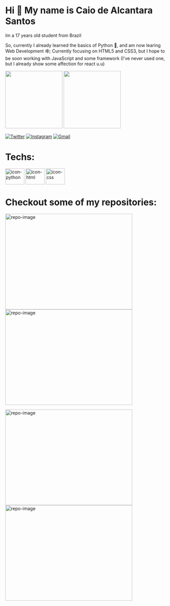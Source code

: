 # Hi 👋 My name is Caio de Alcantara Santos

Im a 17 years old student from Brazil

So, currently I already learned the basics of Python 🐍, and am now learing Web Development 🕸️;
Currently focusing on HTML5 and CSS3, but I hope to be soon working with JavaScript and some framework (I've never used one, but I already show some affection for react u.u)

<div>
  <img height="180em" src="https://github-readme-stats.vercel.app/api?username=caio-alcantara&show_icons=true&theme=tokyonight"/>
  <img height="180em" src="https://github-readme-stats.vercel.app/api/top-langs/?username=caio-alcantara&layout=compact&theme=tokyonight"/>
</div>
  
[![Twitter](https://img.shields.io/badge/Twitter-1DA1F2?style=for-the-badge&logo=twitter&logoColor=white)](https://twitter.com/caiiuu3)
[![Instagram](https://img.shields.io/badge/Instagram-E4405F?style=for-the-badge&logo=instagram&logoColor=white)](https://www.instagram.com/caiiu_3/)
[![Gmail](https://img.shields.io/badge/Gmail-D14836?style=for-the-badge&logo=gmail&logoColor=white)](mailto:caioalcantarasantos3@gmail.com)


# Techs: 
<div>
  <img align="center" alt="icon-python" height="50" width="60" src="https://cdn.jsdelivr.net/gh/devicons/devicon/icons/python/python-original.svg" />
  <img align="center" alt="icon-html" height="50" width="60" src="https://cdn.jsdelivr.net/gh/devicons/devicon/icons/html5/html5-original.svg" />
  <img align="center" alt="icon-css" height="50" width="60" src="https://cdn.jsdelivr.net/gh/devicons/devicon/icons/css3/css3-original.svg" />
</div>

# Checkout some of my repositories: 
<div>
  
  <a href='https://github.com/caio-alcantara/social-proof-section-master'><img align='center' alt='repo-image' height='300' width='400' src='https://user-images.githubusercontent.com/95832094/155885866-2d05d57d-7424-46b6-be53-6bd5f2747f93.jpg'></a>
  <a href='https://github.com/caio-alcantara/huddle-landing-page'><img align='center' alt='repo-image' height='300' width='400' src='https://user-images.githubusercontent.com/95832094/155885958-f45acd30-f93e-42b3-81c6-1432c574628e.jpg'></a>
  
  <a href='https://github.com/caio-alcantara/3-column-preview-card-component'><img align='center' alt='repo-image' height='300' width='400' src='https://user-images.githubusercontent.com/95832094/155886020-780ccad6-cb88-4715-973f-b01763607731.jpg'></a>
  <a href='https://github.com/caio-alcantara/StatsPreviewCard'><img align='center' alt='repo-image' height='300' width='400' src='https://user-images.githubusercontent.com/95832094/155886068-d85ac402-3991-449e-83dc-dad31525f737.jpg'></a>
  
</div>
